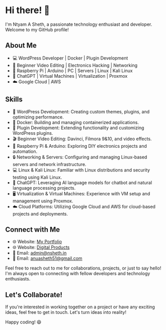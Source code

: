 # Hi there! 👋

I'm Ntyam A Sheth, a passionate technology enthusiast and developer. Welcome to my GitHub profile!

## About Me

- 💻 WordPress Developer | Docker | Plugin Development
- 🌱 Beginner Video Editing | Electronics Hacking | Networking
- 🍓 Raspberry Pi | Arduino | PC | Servers | Linux | Kali Linux
- 🧠 ChatGPT | Virtual Machines | Virtualization | Proxmox
- ☁️ Google Cloud | AWS

## Skills

- 💪 WordPress Development: Creating custom themes, plugins, and optimizing performance.
- 🐳 Docker: Building and managing containerized applications.
- 🧩 Plugin Development: Extending functionality and customizing WordPress plugins.
- 🎬 Beginner Video Editing: Davinci, Filmora 9&10, and video effects.
- 🍓 Raspberry Pi & Arduino: Exploring DIY electronics projects and automation.
- 🔒 Networking & Servers: Configuring and managing Linux-based servers and network infrastructure.
- 💻 Linux & Kali Linux: Familiar with Linux distributions and security testing using Kali Linux.
- 🧠 ChatGPT: Leveraging AI language models for chatbot and natural language processing projects.
- 🖥️ Virtualization & Virtual Machines: Experience with VM setup and management using Proxmox.
- ☁️ Cloud Platforms: Utilizing Google Cloud and AWS for cloud-based projects and deployments.

## Connect with Me

- 🌐 Website: [My Portfolio](https://nityam.nsheth.in)
- 🌐 Website: [Digital Products](https://nsheth.in) 
- 📧 Email: [admin@nsheth.in](mailto:admin@nsheth.in)
- 📧 Email: [anuasheth51@gmail.com](mailto:anuasheth51@gmail.com)

Feel free to reach out to me for collaborations, projects, or just to say hello! I'm always open to connecting with fellow developers and technology enthusiasts.

## Let's Collaborate!

If you're interested in working together on a project or have any exciting ideas, feel free to get in touch. Let's turn ideas into reality!

Happy coding! 😄

